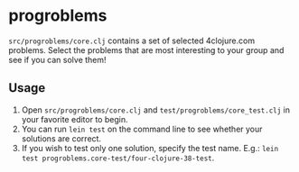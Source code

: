 # progroblems

`src/progroblems/core.clj` contains a set of selected 4clojure.com
problems. Select the problems that are most interesting to your group
and see if you can solve them!

## Usage

1. Open `src/progroblems/core.clj` and `test/progroblems/core_test.clj` in your favorite editor to begin.
2. You can run `lein test` on the command line to see whether your solutions are correct.
3. If you wish to test only one solution, specify the test name. E.g.: `lein test progroblems.core-test/four-clojure-38-test`.
